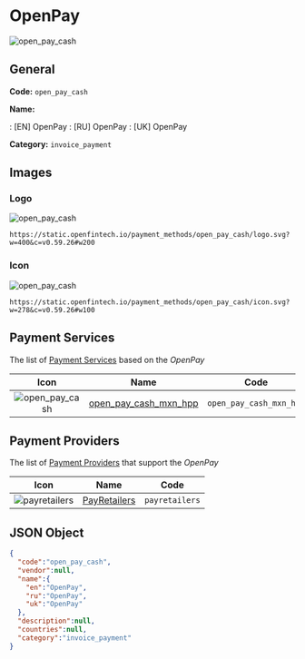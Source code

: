 
# OpenPay 
![open_pay_cash](https://static.openfintech.io/payment_methods/open_pay_cash/logo.svg?w=400&c=v0.59.26#w200)  

## General 
**Code:** `open_pay_cash` 
 
**Name:** 
 
:	[EN] OpenPay 
:	[RU] OpenPay 
:	[UK] OpenPay 
 
**Category:** `invoice_payment` 
 

## Images 

### Logo 
![open_pay_cash](https://static.openfintech.io/payment_methods/open_pay_cash/logo.svg?w=400&c=v0.59.26#w200)  

```
https://static.openfintech.io/payment_methods/open_pay_cash/logo.svg?w=400&c=v0.59.26#w200
```  

### Icon 
![open_pay_cash](https://static.openfintech.io/payment_methods/open_pay_cash/icon.svg?w=278&c=v0.59.26#w100)  

```
https://static.openfintech.io/payment_methods/open_pay_cash/icon.svg?w=278&c=v0.59.26#w100
```  

## Payment Services 
 
The list of [Payment Services](/payment-services/) based on the _OpenPay_ 

|Icon|Name|Code| 
|:---:|:---:|:---:| 
|![open_pay_cash](https://static.openfintech.io/payment_methods/open_pay_cash/icon.svg?w=278&c=v0.59.26#w100) |[open_pay_cash_mxn_hpp](/payment-services/open_pay_cash_mxn_hpp/)|`open_pay_cash_mxn_hpp`| 
 

## Payment Providers 
 
The list of [Payment Providers](/payment-providers/) that support the _OpenPay_ 

|Icon|Name|Code| 
|:---:|:---:|:---:| 
|![payretailers](https://static.openfintech.io/payment_providers/payretailers/icon.svg?w=278&c=v0.59.26#w100) |[PayRetailers](/payment-providers/payretailers/)|`payretailers`| 
 

## JSON Object 

```json
{
  "code":"open_pay_cash",
  "vendor":null,
  "name":{
    "en":"OpenPay",
    "ru":"OpenPay",
    "uk":"OpenPay"
  },
  "description":null,
  "countries":null,
  "category":"invoice_payment"
}
```  
